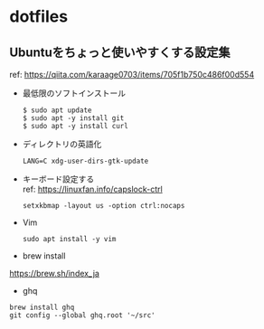 # dotfiles

## Ubuntuをちょっと使いやすくする設定集
ref: https://qiita.com/karaage0703/items/705f1b750c486f00d554

- 最低限のソフトインストール
  ```
  $ sudo apt update
  $ sudo apt -y install git
  $ sudo apt -y install curl
  ```
- ディレクトリの英語化
  ```
  LANG=C xdg-user-dirs-gtk-update
  ```
- キーボード設定する<br>
  ref: https://linuxfan.info/capslock-ctrl

  ```
  setxkbmap -layout us -option ctrl:nocaps
  ```

- Vim
  ```
  sudo apt install -y vim
  ```
  
- brew install

https://brew.sh/index_ja

- ghq

```
brew install ghq
git config --global ghq.root '~/src'
``` 
